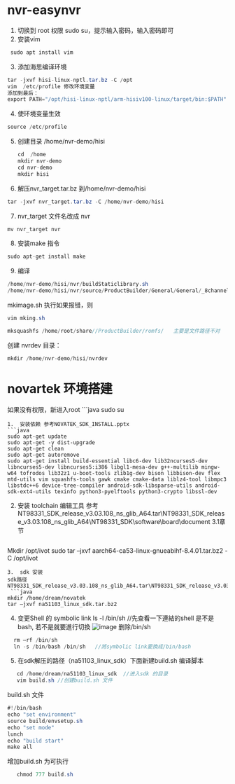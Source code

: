 # nvr-easynvr

1. 切换到 root 权限
  sudo su，提示输入密码，输入密码即可
2. 安装vim
 ```java
  sudo apt install vim

```

3. 添加海思编译环境
  ```java
 tar -jxvf hisi-linux-nptl.tar.bz -C /opt
  vim  /etc/profile 修改环境变量
  添加到最后：
  export PATH="/opt/hisi-linux-nptl/arm-hisiv100-linux/target/bin:$PATH"
```
4. 使环境变量生效
  ```java
source /etc/profile
```
5. 创建目录  /home/nvr-demo/hisi
    ```java
    cd  /home
    mkdir nvr-demo
   cd nvr-demo
   mkdir hisi
    ```
6. 解压nvr_target.tar.bz 到/home/nvr-demo/hisi
  ```java
tar -jxvf nvr_target.tar.bz -C /home/nvr-demo/hisi
```
7. nvr_target 文件名改成 nvr
  ```java
mv nvr_target nvr
```
8. 安装make 指令
  ```java
sudo apt-get install make
```
9. 编译
  ```java
/home/nvr-demo/hisi/nvr/buildStaticlibrary.sh
  /home/nvr-demo/hisi/nvr/source/ProductBuilder/General/General/_8channel_nvr/mkimage.sh
```

mkimage.sh 执行如果报错，则
```java
vim mking.sh
```
```java
mksquashfs /home/root/share//ProductBuilder/romfs/   主要是文件路径不对
```
创建 nvrdev 目录： 
  ```java
mkdir /home/nvr-demo/hisi/nvrdev
```


# novartek 环境搭建
如果没有权限，新进入root
	```java
  sudo su
   ```
1.	安装依赖 参考NOVATEK_SDK_INSTALL.pptx
 ```java
sudo apt-get update
sudo apt-get -y dist-upgrade
sudo apt-get clean
sudo apt-get autoremove
sudo apt-get install build-essential libc6-dev lib32ncurses5-dev libncurses5-dev libncurses5:i386 libgl1-mesa-dev g++-multilib mingw-w64 tofrodos lib32z1 u-boot-tools zlib1g-dev bison libbison-dev flex mtd-utils vim squashfs-tools gawk cmake cmake-data liblz4-tool libmpc3 libstdc++6 device-tree-compiler android-sdk-libsparse-utils android-sdk-ext4-utils texinfo python3-pyelftools python3-crypto libssl-dev
```
2.	安装 toolchain 编辑工具
   参考 NT98331_SDK_release_v3.03.108_ns_glib_A64.tar\NT98331_SDK_release_v3.03.108_ns_glib_A64\NT98331_SDK\software\board\document 3.1章节
  	```java
  Mkdir /opt/ivot
  sudo tar –jxvf  aarch64-ca53-linux-gnueabihf-8.4.01.tar.bz2 -C /opt/ivot
   ```
3.	sdk 安装
  sdk路径 NT98331_SDK_release_v3.03.108_ns_glib_A64.tar\NT98331_SDK_release_v3.03.108_ns_glib_A64\NT98331_SDK\software\board
 	```java
  mkdir /home/dream/novatek
  tar –jxvf na51103_linux_sdk.tar.bz2
   ```
4. 变更Shell 的 symbolic link
  ls -l /bin/sh	//先查看一下連結的shell 是不是bash, 若不是就要進行切換
![image](https://github.com/xiangdream/nvr-easynvr/assets/1407942/40d8d31d-d760-4eda-a590-509558b984f0)
删除/bin/sh
```java
  rm –rf /bin/sh
  ln -s /bin/bash /bin/sh	//將symbolic link要換成/bin/bash

   ```
5.	在sdk解压的路径（na51103_linux_sdk）下面新建build.sh 编译脚本
 
```java
   cd /home/dream/na51103_linux_sdk  //进入sdk 的目录
   vim build.sh //创建build.sh 文件

   ```
build.sh 文件
```java
#!/bin/bash
echo "set environment"
source build/envsetup.sh
echo "set mode"
lunch
echo "build start"
make all
   ```
增加build.sh 为可执行
```java
   chmod 777 build.sh
   ```


